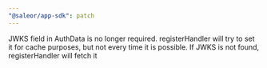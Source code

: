 ```yaml
---
"@saleor/app-sdk": patch
---
```


JWKS field in AuthData is no longer required. registerHandler will try to set it for cache purposes, but not every time it is possible. If JWKS is not found, registerHandler will fetch it
